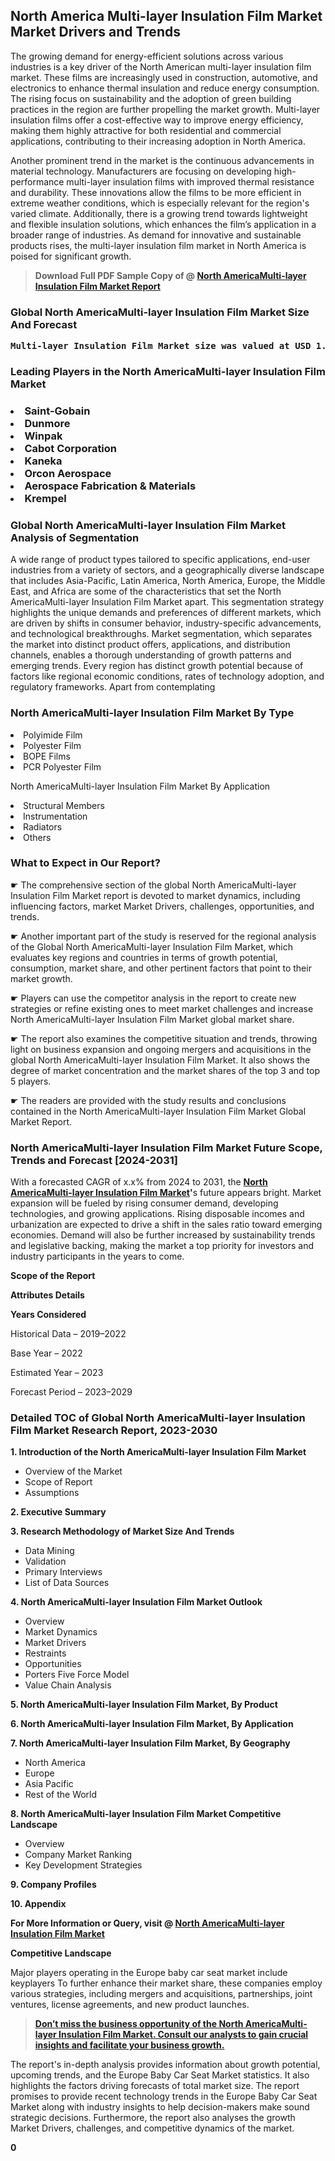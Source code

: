 <p> <h2>North America Multi-layer Insulation Film Market Market Drivers and Trends</h2><p>The growing demand for energy-efficient solutions across various industries is a key driver of the North American multi-layer insulation film market. These films are increasingly used in construction, automotive, and electronics to enhance thermal insulation and reduce energy consumption. The rising focus on sustainability and the adoption of green building practices in the region are further propelling the market growth. Multi-layer insulation films offer a cost-effective way to improve energy efficiency, making them highly attractive for both residential and commercial applications, contributing to their increasing adoption in North America.</p><p>Another prominent trend in the market is the continuous advancements in material technology. Manufacturers are focusing on developing high-performance multi-layer insulation films with improved thermal resistance and durability. These innovations allow the films to be more efficient in extreme weather conditions, which is especially relevant for the region's varied climate. Additionally, there is a growing trend towards lightweight and flexible insulation solutions, which enhances the film’s application in a broader range of industries. As demand for innovative and sustainable products rises, the multi-layer insulation film market in North America is poised for significant growth.</p></p><blockquote id="" class=""><strong>Download Full PDF Sample Copy of @&nbsp;<a href="https://www.verifiedmarketreports.com/download-sample/?rid=408346&utm_source=GitHub-Jan&utm_medium=281" target="_blank">North AmericaMulti-layer Insulation Film Market Report</a>&nbsp;&nbsp;</strong></blockquote><h3 id="" class=""><strong>Global&nbsp;North AmericaMulti-layer Insulation Film Market Size And Forecast</strong></h3><pre class="reader-text-block__code-block"><strong>Multi-layer Insulation Film Market size was valued at USD 1.5 Billion in 2022 and is projected to reach USD 2.8 Billion by 2030, growing at a CAGR of 8.5% from 2024 to 2030.</strong></pre><h3 id="" class="">Leading Players in the&nbsp;North AmericaMulti-layer Insulation Film Market</h3><h3 class=""></Li><Li>Saint-Gobain</Li><Li> Dunmore</Li><Li> Winpak</Li><Li> Cabot Corporation</Li><Li> Kaneka</Li><Li> Orcon Aerospace</Li><Li> Aerospace Fabrication & Materials</Li><Li> Krempel</h3><h3 id="" class="">Global&nbsp;North AmericaMulti-layer Insulation Film Market Analysis of Segmentation</h3><p id="" class="">A wide range of product types tailored to specific applications, end-user industries from a variety of sectors, and a geographically diverse landscape that includes Asia-Pacific, Latin America, North America, Europe, the Middle East, and Africa are some of the characteristics that set the North AmericaMulti-layer Insulation Film Market apart. This segmentation strategy highlights the unique demands and preferences of different markets, which are driven by shifts in consumer behavior, industry-specific advancements, and technological breakthroughs. Market segmentation, which separates the market into distinct product offers, applications, and distribution channels, enables a thorough understanding of growth patterns and emerging trends. Every region has distinct growth potential because of factors like regional economic conditions, rates of technology adoption, and regulatory frameworks. Apart from contemplating</p><h3 id="" class="">North AmericaMulti-layer Insulation Film Market&nbsp;By Type</h3><p></Li><Li>Polyimide Film</Li><Li> Polyester Film</Li><Li> BOPE Films</Li><Li> PCR Polyester Film</p><div class="" data-test-id=""><p>North AmericaMulti-layer Insulation Film Market&nbsp;By Application</p></div><p class=""></Li><Li>Structural Members</Li><Li> Instrumentation</Li><Li> Radiators</Li><Li> Others</p><div class="" data-test-id=""><h3><span class="">What to Expect in Our Report?</span></h3></div><div class="" data-test-id=""><p><span class="">☛ The comprehensive section of the global North AmericaMulti-layer Insulation Film Market report is devoted to market dynamics, including influencing factors, market Market Drivers, challenges, opportunities, and trends.</span></p></div><div class="" data-test-id=""><p><span class="">☛ Another important part of the study is reserved for the regional analysis of the Global North AmericaMulti-layer Insulation Film Market, which evaluates key regions and countries in terms of growth potential, consumption, market share, and other pertinent factors that point to their market growth.</span></p></div><div class="" data-test-id=""><p><span class="">☛ Players can use the competitor analysis in the report to create new strategies or refine existing ones to meet market challenges and increase North AmericaMulti-layer Insulation Film Market global market share.</span></p></div><div class="" data-test-id=""><p><span class="">☛ The report also examines the competitive situation and trends, throwing light on business expansion and ongoing mergers and acquisitions in the global North AmericaMulti-layer Insulation Film Market. It also shows the degree of market concentration and the market shares of the top 3 and top 5 players.</span></p></div><div class="" data-test-id=""><p><span class="">☛ The readers are provided with the study results and conclusions contained in the North AmericaMulti-layer Insulation Film Market Global Market Report.</span></p></div><div class="" data-test-id=""><h3><span class="">North AmericaMulti-layer Insulation Film Market Future Scope, Trends and Forecast [2024-2031]</span></h3></div><div class="" data-test-id=""><p><span class="">With a forecasted CAGR of x.x% from 2024 to 2031, the <strong><a href="https://www.verifiedmarketreports.com/download-sample/?rid=408346&utm_source=GitHub-Jan&utm_medium=281" target="_blank">North AmericaMulti-layer Insulation Film Market</a>'</strong>s future appears bright. Market expansion will be fueled by rising consumer demand, developing technologies, and growing applications. Rising disposable incomes and urbanization are expected to drive a shift in the sales ratio toward emerging economies. Demand will also be further increased by sustainability trends and legislative backing, making the market a top priority for investors and industry participants in the years to come.</span></p><p id="ember66" class="ember-view reader-text-block__paragraph"><strong>Scope of the Report</strong></p><p id="ember67" class="ember-view reader-text-block__paragraph"><strong>Attributes Details</strong></p><p id="ember68" class="ember-view reader-text-block__paragraph"><strong>Years Considered</strong></p><p id="ember69" class="ember-view reader-text-block__paragraph">Historical Data &ndash; 2019&ndash;2022</p><p id="ember70" class="ember-view reader-text-block__paragraph">Base Year &ndash; 2022</p><p id="ember71" class="ember-view reader-text-block__paragraph">Estimated Year &ndash; 2023</p><p id="ember72" class="ember-view reader-text-block__paragraph">Forecast Period &ndash; 2023&ndash;2029</p></div><h3 id="" class="">Detailed TOC of Global North AmericaMulti-layer Insulation Film Market Research Report, 2023-2030</h3><p id="" class=""><strong>1. Introduction of the North AmericaMulti-layer Insulation Film Market</strong></p><ul><li>Overview of the Market</li><li>Scope of Report</li><li>Assumptions</li></ul><p id="" class=""><strong>2. Executive Summary</strong></p><p id="" class=""><strong>3. Research Methodology of Market Size And Trends</strong></p><ul><li>Data Mining</li><li>Validation</li><li>Primary Interviews</li><li>List of Data Sources</li></ul><p id="" class=""><strong>4. North AmericaMulti-layer Insulation Film Market Outlook</strong></p><ul><li>Overview</li><li>Market Dynamics</li><li>Market Drivers</li><li>Restraints</li><li>Opportunities</li><li>Porters Five Force Model</li><li>Value Chain Analysis</li></ul><p id="" class=""><strong>5. North AmericaMulti-layer Insulation Film Market, By Product</strong></p><p id="" class=""><strong>6. North AmericaMulti-layer Insulation Film Market, By Application</strong></p><p id="" class=""><strong>7. North AmericaMulti-layer Insulation Film Market, By Geography</strong></p><ul><li>North America</li><li>Europe</li><li>Asia Pacific</li><li>Rest of the World</li></ul><p id="" class=""><strong>8. North AmericaMulti-layer Insulation Film Market Competitive Landscape</strong></p><ul><li>Overview</li><li>Company Market Ranking</li><li>Key Development Strategies</li></ul><p id="" class=""><strong>9. Company Profiles</strong></p><p id="" class=""><strong>10. Appendix</strong></p><p><strong>For More Information or Query, visit&nbsp;@ <a href="https://www.verifiedmarketreports.com/product/multi-layer-insulation-film-market/" target="_blank">North AmericaMulti-layer Insulation Film Market</a></strong></p><p id="ember61" class="ember-view reader-text-block__paragraph"><strong>Competitive Landscape</strong></p><p id="ember62" class="ember-view reader-text-block__paragraph">Major players operating in the Europe baby car seat market include keyplayers To further enhance their market share, these companies employ various strategies, including mergers and acquisitions, partnerships, joint ventures, license agreements, and new product launches.</p><blockquote id="ember63" class="ember-view reader-text-block__blockquote"><strong><a href="https://www.verifiedmarketreports.com/download-sample/?rid=408346&utm_source=GitHub-Jan&utm_medium=281" target="_blank">Don&rsquo;t miss the business opportunity of the North AmericaMulti-layer Insulation Film Market. Consult our analysts to gain crucial insights and facilitate your business growth.</a></strong></blockquote><p id="ember64" class="ember-view reader-text-block__paragraph">The report's in-depth analysis provides information about growth potential, upcoming trends, and the Europe Baby Car Seat Market statistics. It also highlights the factors driving forecasts of total market size. The report promises to provide recent technology trends in the Europe Baby Car Seat Market along with industry insights to help decision-makers make sound strategic decisions. Furthermore, the report also analyses the growth Market Drivers, challenges, and competitive dynamics of the market.</p><p class="ember-view reader-text-block__paragraph"><strong>0</strong></p>
